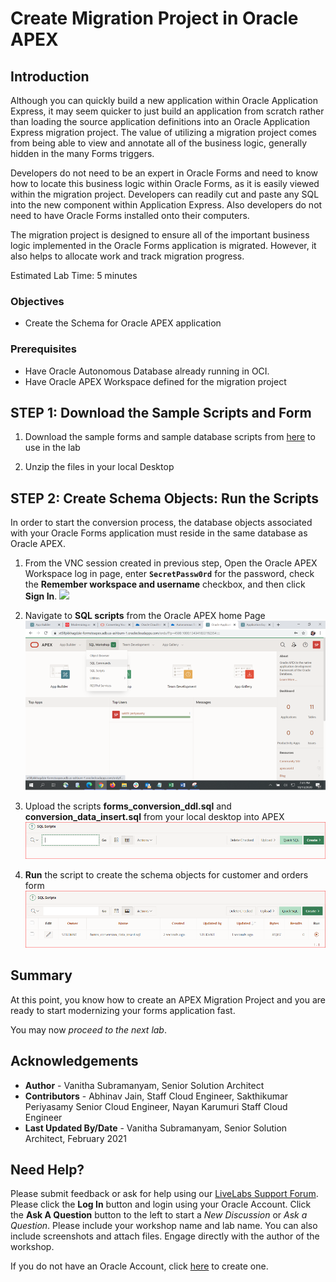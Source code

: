 # Create Migration Project in Oracle APEX

## Introduction

Although you can quickly build a new application within Oracle Application Express, it may seem quicker to just build an application from scratch rather than loading the source application definitions into an Oracle Application Express migration project. The value of utilizing a migration project comes from being able to view and annotate all of the business logic, generally hidden in the many Forms triggers.

Developers do not need to be an expert in Oracle Forms and need to know how to locate this business logic within Oracle Forms, as it is easily viewed within the migration project. Developers can readily cut and paste any SQL into the new component within Application Express. Also developers do not need to have Oracle Forms installed onto their computers.

The migration project is designed to ensure all of the important business logic implemented in the Oracle Forms application is migrated. However, it also helps to allocate work and track migration progress.

Estimated Lab Time: 5 minutes

### Objectives

* Create the Schema for Oracle APEX application


### Prerequisites

- Have Oracle Autonomous Database already running in OCI.
- Have Oracle APEX Workspace defined for the migration project



## **STEP 1**: **Download the Sample Scripts and Form**

1. Download the  sample forms and sample database scripts from [here](https://objectstorage.us-ashburn-1.oraclecloud.com/p/k9m-8Ft1Q5l8Bk880FkfX-hA8iGcxgjNNnyqFNLzwM-gx_T154_DkWOVH54Qjoue/n/c4u03/b/developer-library/o/create-apex-forms.zip)
to use in the lab

2. Unzip the files in your local Desktop

## **STEP 2**: **Create Schema Objects**: Run the Scripts

In order to start the conversion process, the database objects associated with your Oracle Forms application must reside in the same database as Oracle APEX.

1. From the VNC session created in previous step, Open the Oracle APEX Workspace log in page, enter **``SecretPassw0rd``** for the password, check the **Remember workspace and username** checkbox, and then click **Sign In**.
    ![](images/log-in-to-workspace.png " ")

2. Navigate to **SQL scripts** from the Oracle APEX home Page
    ![](images/scipts_upload.png " ")

3. Upload the scripts **forms_conversion_ddl.sql** and  **conversion_data_insert.sql** from your local desktop into APEX ![](images/script_upload1.png " ")

4. **Run** the script to create the schema objects for customer and orders form ![](images/scripts_run.png " ")



## **Summary**

At this point, you know how to create an APEX Migration Project and you are ready to start modernizing your forms application fast.

You may now *proceed to the next lab*.

## **Acknowledgements**

  - **Author** -  Vanitha Subramanyam, Senior Solution Architect
  - **Contributors** - Abhinav Jain, Staff Cloud Engineer, Sakthikumar Periyasamy Senior Cloud Engineer, Nayan Karumuri Staff Cloud Engineer
  - **Last Updated By/Date** - Vanitha Subramanyam, Senior Solution Architect, February 2021
## Need Help?
  Please submit feedback or ask for help using our [LiveLabs Support Forum](https://community.oracle.com/tech/developers/categories/forms-to-apex-migration-workshops). Please click the **Log In** button and login using your Oracle Account. Click the **Ask A Question** button to the left to start a *New Discussion* or *Ask a Question*.  Please include your workshop name and lab name.  You can also include screenshots and attach files.  Engage directly with the author of the workshop.

  If you do not have an Oracle Account, click [here](https://profile.oracle.com/myprofile/account/create-account.jspx) to create one.
